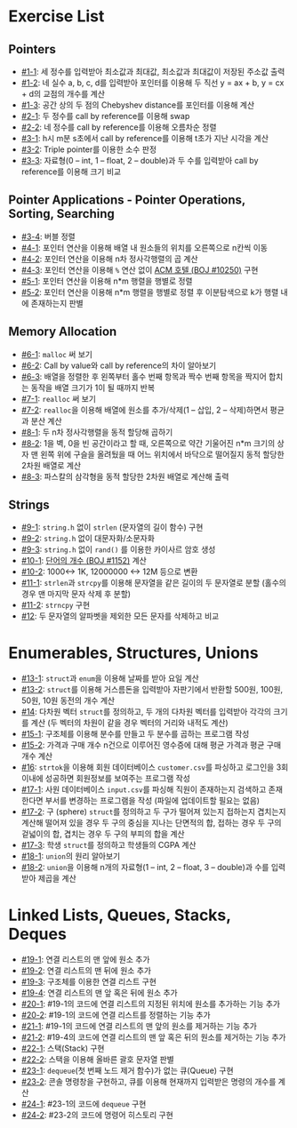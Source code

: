 # Exercise List

## Pointers

- [#1-1](1p1.c): 세 정수를 입력받아 최소값과 최대값, 최소값과 최대값이 저장된 주소값 출력
- [#1-2](1p2.c): 네 실수 a, b, c, d를 입력받아 포인터를 이용해 두 직선 y = ax + b, y = cx + d의 교점의 개수를 계산
- [#1-3](1p3.c): 공간 상의 두 점의 Chebyshev distance를 포인터를 이용해 계산
- [#2-1](2p1.c): 두 정수를 call by reference를 이용해 swap
- [#2-2](2p2.c): 네 정수를 call by reference를 이용해 오름차순 정렬
- [#3-1](3p1.c): h시 m분 s초에서 call by reference를 이용해 t초가 지난 시각을 계산
- [#3-2](3p2.c): Triple pointer를 이용한 소수 판정
- [#3-3](3p3.c): 자료형(0 – int, 1 – float, 2 – double)과 두 수를 입력받아 call by reference를 이용해 크기 비교

## Pointer Applications - Pointer Operations, Sorting, Searching

- [#3-4](3p4.c): 버블 정렬
- [#4-1](4p1.c): 포인터 연산을 이용해 배열 내 원소들의 위치를 오른쪽으로 n칸씩 이동
- [#4-2](4p2.c): 포인터 연산을 이용해 n차 정사각행렬의 곱 계산
- [#4-3](4p3.c): 포인터 연산을 이용해 `%` 연산 없이 [ACM 호텔 (BOJ #10250)](https://www.acmicpc.net/problem/10250) 구현
- [#5-1](5p1.c): 포인터 연산을 이용해 n*m 행렬을 행별로 정렬
- [#5-2](5p2.c): 포인터 연산을 이용해 n*m 행렬을 행별로 정렬 후 이분탐색으로 k가 행렬 내에 존재하는지 판별

## Memory Allocation

- [#6-1](6p1.c): `malloc` 써 보기
- [#6-2](6p2.c): Call by value와 call by reference의 차이 알아보기
- [#6-3](6p3.c): 배열을 정렬한 후 왼쪽부터 홀수 번째 항목과 짝수 번째 항목을 짝지어 합치는 동작을 배열 크기가 1이 될 때까지 반복
- [#7-1](7p1.c): `realloc` 써 보기
- [#7-2](7p2.c): `realloc`을 이용해 배열에 원소를 추가/삭제(1 – 삽입, 2 – 삭제)하면서 평균과 분산 계산
- [#8-1](8p1.c): 두 n차 정사각행렬을 동적 할당해 곱하기
- [#8-2](8p2.c): 1을 벽, 0을 빈 공간이라고 할 때, 오른쪽으로 약간 기울어진 n*m 크기의 상자 맨 왼쪽 위에 구슬을 올려뒀을 때 어느 위치에서 바닥으로 떨어질지 동적 할당한 2차원 배열로 계산
- [#8-3](8p3.c): 파스칼의 삼각형을 동적 할당한 2차원 배열로 계산해 출력

## Strings
- [#9-1](9p1.c): `string.h` 없이 `strlen` (문자열의 길이 함수) 구현
- [#9-2](9p2.c): `string.h` 없이 대문자화/소문자화
- [#9-3](9p3.c): `string.h` 없이 `rand()` 를 이용한 카이사르 암호 생성
- [#10-1](10p1.c): [단어의 개수 (BOJ #1152)](https://www.acmicpc.net/problem/1152) 계산
- [#10-2](10p2.c): 1000<-> 1K, 12000000 <-> 12M 등으로 변환
- [#11-1](11p1.c): `strlen`과 `strcpy`를 이용해 문자열을 같은 길이의 두 문자열로 분할 (홀수의 경우 맨 마지막 문자 삭제 후 분할)
- [#11-2](11p2.c): `strncpy` 구현
- [#12](12p1.c): 두 문자열의 알파벳을 제외한 모든 문자를 삭제하고 비교

# Enumerables, Structures, Unions
- [#13-1](13p1.c): `struct`과 `enum`을 이용해 날짜를 받아 요일 계산
- [#13-2](13p2.c): `struct`를 이용해 거스름돈을 입력받아 자판기에서 반환할 500원, 100원, 50원, 10원 동전의 개수 계산
- [#14](14p1.c): 다차원 벡터 `struct`를 정의하고, 두 개의 다차원 벡터를 입력받아 각각의 크기를 계산 (두 벡터의 차원이 같을 경우 벡터의 거리와 내적도 계산)
- [#15-1](15p1.c): 구조체를 이용해 분수를 만들고 두 분수를 곱하는 프로그램 작성
- [#15-2](15p2.c): 가격과 구매 개수 n건으로 이루어진 영수증에 대해 평균 가격과 평균 구매 개수 계산
- [#16](16p1.c): `strtok`을 이용해 회원 데이터베이스 `customer.csv`를 파싱하고 로그인을 3회 이내에 성공하면 회원정보를 보여주는 프로그램 작성
- [#17-1](17p1.c): 사원 데이터베이스 `input.csv`를 파싱해 직원이 존재하는지 검색하고 존재한다면 부서를 변경하는 프로그램을 작성 (파일에 업데이트할 필요는 없음)
- [#17-2](17p2.c): 구 (sphere) `struct`를 정의하고 두 구가 떨어져 있는지 접하는지 겹치는지 계산해 떨어져 있을 경우 두 구의 중심을 지나는 단면적의 합, 접하는 경우 두 구의 겉넓이의 합, 겹치는 경우 두 구의 부피의 합을 계산
- [#17-3](17p3.c): 학생 `struct`를 정의하고 학생들의 CGPA 계산
- [#18-1](18p1.c): `union`의 원리 알아보기
- [#18-2](18p2.c): `union`을 이용해 n개의 자료형(1 – int, 2 – float, 3 – double)과 수를 입력받아 제곱을 계산

# Linked Lists, Queues, Stacks, Deques
- [#19-1](19p1.c): 연결 리스트의 맨 앞에 원소 추가
- [#19-2](19p2.c): 연결 리스트의 맨 뒤에 원소 추가
- [#19-3](19p3.c): 구조체를 이용한 연결 리스트 구현
- [#19-4](19p4.c): 연결 리스트의 맨 앞 혹은 뒤에 원소 추가
- [#20-1](20p1.c): #19-1의 코드에 연결 리스트의 지정된 위치에 원소를 추가하는 기능 추가 
- [#20-2](20p2.c): #19-1의 코드에 연결 리스트를 정렬하는 기능 추가
- [#21-1](21p1.c): #19-1의 코드에 연결 리스트의 맨 앞의 원소를 제거하는 기능 추가
- [#21-2](21p2.c): #19-4의 코드에 연결 리스트의 맨 앞 혹은 뒤의 원소를 제거하는 기능 추가
- [#22-1](22p1.c): 스택(Stack) 구현
- [#22-2](22p2.c): 스택을 이용해 올바른 괄호 문자열 판별
- [#23-1](23p1.c): `dequeue`(첫 번째 노드 제거 함수)가 없는 큐(Queue) 구현
- [#23-2](23p2.c): 콘솔 명령창을 구현하고, 큐를 이용해 현재까지 입력받은 명령의 개수를 계산 
- [#24-1](24p1.c): #23-1의 코드에 `dequeue` 구현
- [#24-2](24p2.c): #23-2의 코드에 명령어 히스토리 구현
